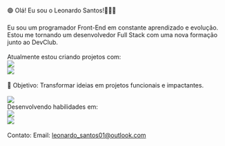 🟢 Olá! Eu sou o Leonardo Santos!👨🏾‍💻
<br>
<br>
Eu sou um programador Front-End em constante aprendizado e evolução.
Estou me tornando um desenvolvedor Full Stack com uma nova formação junto ao DevClub.
<br>
<br>
Atualmente estou criando projetos com:
<br>
<img src="https://img.shields.io/badge/HTML5-E34F26?style=for-the-badge&logo=html5&logoColor=white" />
<br>
<img src="https://img.shields.io/badge/CSS3-1572B6?style=for-the-badge&logo=css3&logoColor=white" />
<br>
<br>
🎯 Objetivo: Transformar ideias em projetos funcionais e impactantes.
<br>
<br>
<img src="https://media2.dev.to/dynamic/image/width=800%2Cheight=%2Cfit=scale-down%2Cgravity=auto%2Cformat=auto/https%3A%2F%2Fmedia1.tenor.com%2Fimages%2F0c34272909ee2a4db5606a014082312b%2Ftenor.gif%3Fitemid%3D15828752" />
<br>
Desenvolvendo habilidades em:
<br>
<img src="https://img.shields.io/badge/JavaScript-F7DF1E?style=for-the-badge&logo=javascript&logoColor=black" />
<br>
<img src="https://img.shields.io/badge/React-20232A?style=for-the-badge&logo=react&logoColor=61DAFB" />
<br>
<br>
Contato:
Email: leonardo_santos01@outlook.com
